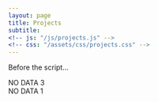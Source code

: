 ```yaml
---
layout: page
title: Projects
subtitle: 
<!-- js: "/js/projects.js" -->
<!-- css: "/assets/css/projects.css" -->
---
```


<p>Before the script...</p>


<script src="https://ajax.googleapis.com/ajax/libs/jquery/2.1.1/jquery.min.js"></script>

<div id="container">
  <div id="output">NO DATA 3</div>
  <div id="output2">NO DATA 1</div>
</div>

<script>
  var url = "https://danieltobon43.pythonanywhere.com/projects";
  // var url = "https://sourceforge.net/projects/kaais/files/stats/json?start_date=2013-08-18&end_date=2018-04-19";


$.ajax({
  method: "GET",
  cache: false,
  url: url,
  success: function(data) {
    document.getElementById('output').innerHTML = data.total;
    // document.getElementById('output').innerHTML = "rico";
  },
  error: function(error) {
    //What do you want to do with the error?
    document.getElementById('output2').innerHTML = "error nene";
  },
});
  
</script>

